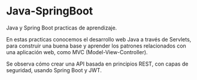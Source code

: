 # Java-SpringBoot

Java y Spring Boot practicas de aprendizaje.

En estas practicas conocemos el desarrollo web Java a través de Servlets,
para construir una buena base y aprender los patrones relacionados
con una aplicación web, como MVC (Model-View-Controller).

Se observa cómo crear una API basada en principios REST,
con capas de seguridad, usando Spring Boot y JWT.
